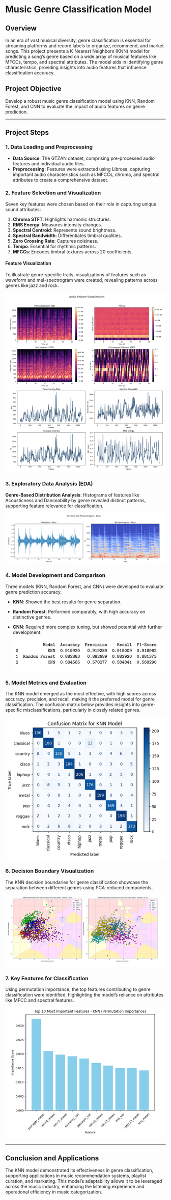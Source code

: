 
# Music Genre Classification Model

## Overview

In an era of vast musical diversity, genre classification is essential for streaming platforms and record labels to organize, recommend, and market songs. This project presents a K-Nearest Neighbors (KNN) model for predicting a song’s genre based on a wide array of musical features like MFCCs, tempo, and spectral attributes. The model aids in identifying genre characteristics, providing insights into audio features that influence classification accuracy.

## Project Objective

Develop a robust music genre classification model using KNN, Random Forest, and CNN to evaluate the impact of audio features on genre prediction.

---

## Project Steps

### 1. Data Loading and Preprocessing

- **Data Source**: The GTZAN dataset, comprising pre-processed audio features and individual audio files.
- **Preprocessing**: Features were extracted using Librosa, capturing important audio characteristics such as MFCCs, chroma, and spectral attributes to create a comprehensive dataset.

### 2. Feature Selection and Visualization

Seven key features were chosen based on their role in capturing unique sound attributes:

1. **Chroma STFT**: Highlights harmonic structures.
2. **RMS Energy**: Measures intensity changes.
3. **Spectral Centroid**: Represents sound brightness.
4. **Spectral Bandwidth**: Differentiates timbral qualities.
5. **Zero Crossing Rate**: Captures noisiness.
6. **Tempo**: Essential for rhythmic patterns.
7. **MFCCs**: Encodes timbral textures across 20 coefficients.

#### Feature Visualization

To illustrate genre-specific traits, visualizations of features such as waveform and mel-spectrogram were created, revealing patterns across genres like jazz and rock.

   ![Audio Feature Visualizations](Assets/Audio_features.png)

### 3. Exploratory Data Analysis (EDA)

**Genre-Based Distribution Analysis**: Histograms of features like Acousticness and Danceability by genre revealed distinct patterns, supporting feature relevance for classification.

   ![EDA by Genre](Assets/EDA.png)

### 4. Model Development and Comparison

Three models (KNN, Random Forest, and CNN) were developed to evaluate genre prediction accuracy.

- **KNN**: Showed the best results for genre separation.
- **Random Forest**: Performed comparably, with high accuracy on distinctive genres.
- **CNN**: Required more complex tuning, but showed potential with further development.

   ![Model Comparison Table](Assets/table.png)

### 5. Model Metrics and Evaluation

The KNN model emerged as the most effective, with high scores across accuracy, precision, and recall, making it the preferred model for genre classification. The confusion matrix below provides insights into genre-specific misclassifications, particularly in closely related genres.

   ![Confusion Matrix](Assets/matrix.png)

### 6. Decision Boundary Visualization

The KNN decision boundaries for genre classification showcase the separation between different genres using PCA-reduced components.

   ![KNN Decision Boundaries](Assets/decision.png)

### 7. Key Features for Classification

Using permutation importance, the top features contributing to genre classification were identified, highlighting the model’s reliance on attributes like MFCC and spectral features.

   ![Important Features](Assets/Imp_features.png)

---

## Conclusion and Applications

The KNN model demonstrated its effectiveness in genre classification, supporting applications in music recommendation systems, playlist curation, and marketing. This model’s adaptability allows it to be leveraged across the music industry, enhancing the listening experience and operational efficiency in music categorization.
